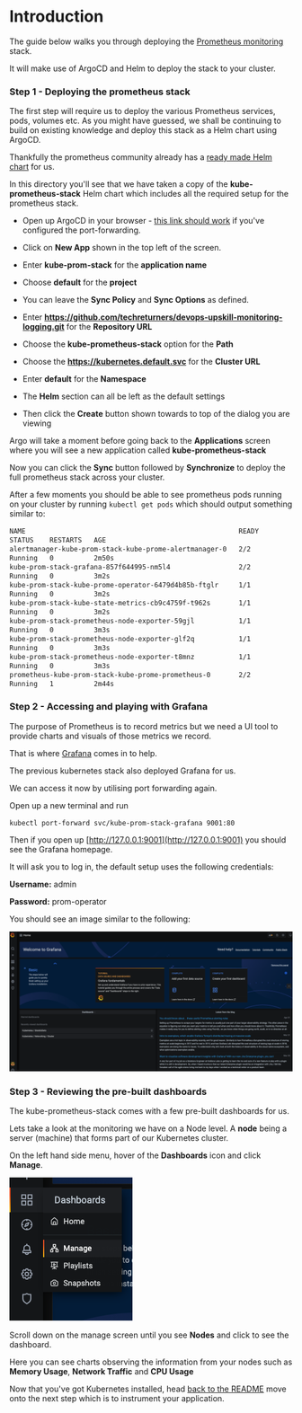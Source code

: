 # Introduction

The guide below walks you through deploying the [Prometheus monitoring](https://prometheus.io/) stack.

It will make use of ArgoCD and Helm to deploy the stack to your cluster.

### Step 1 - Deploying the prometheus stack

The first step will require us to deploy the various Prometheus services, pods, volumes etc. As you might have guessed, we shall be continuing to build on existing knowledge and deploy this stack as a Helm chart using ArgoCD.

Thankfully the prometheus community already has a [ready made Helm chart](https://github.com/prometheus-community/helm-charts/tree/main/charts/kube-prometheus-stack) for us.

In this directory you'll see that we have taken a copy of the **kube-prometheus-stack** Helm chart which includes all the required setup for the prometheus stack. 

- Open up ArgoCD in your browser - [this link should work](https://127.0.0.1:9000/applications) if you've configured the port-forwarding.

- Click on **New App** shown in the top left of the screen.

- Enter **kube-prom-stack** for the **application name**

- Choose **default** for the **project**

- You can leave the **Sync Policy** and **Sync Options** as defined.

- Enter **https://github.com/techreturners/devops-upskill-monitoring-logging.git** for the **Repository URL**

- Choose the **kube-prometheus-stack** option for the **Path**

- Choose the **https://kubernetes.default.svc** for the **Cluster URL**

- Enter **default** for the **Namespace**

- The **Helm** section can all be left as the default settings

-  Then click the **Create** button shown towards to top of the dialog you are viewing

Argo will take a moment before going back to the **Applications** screen where you will see a new application called **kube-prometheus-stack**

Now you can click the **Sync** button followed by **Synchronize** to deploy the full prometheus stack across your cluster.

After a few moments you should be able to see prometheus pods running on your cluster by running `kubectl get pods` which should output something similar to:

```
NAME                                                     READY   STATUS    RESTARTS   AGE
alertmanager-kube-prom-stack-kube-prome-alertmanager-0   2/2     Running   0          2m50s
kube-prom-stack-grafana-857f644995-nm5l4                 2/2     Running   0          3m2s
kube-prom-stack-kube-prome-operator-6479d4b85b-ftglr     1/1     Running   0          3m2s
kube-prom-stack-kube-state-metrics-cb9c4759f-t962s       1/1     Running   0          3m2s
kube-prom-stack-prometheus-node-exporter-59gjl           1/1     Running   0          3m3s
kube-prom-stack-prometheus-node-exporter-glf2q           1/1     Running   0          3m3s
kube-prom-stack-prometheus-node-exporter-t8mnz           1/1     Running   0          3m3s
prometheus-kube-prom-stack-kube-prome-prometheus-0       2/2     Running   1          2m44s
```
### Step 2 - Accessing and playing with Grafana

The purpose of Prometheus is to record metrics but we need a UI tool to provide charts and visuals of those metrics we record.

That is where [Grafana](https://grafana.com/) comes in to help.

The previous kubernetes stack also deployed Grafana for us.

We can access it now by utilising port forwarding again.

Open up a new terminal and run

```
kubectl port-forward svc/kube-prom-stack-grafana 9001:80
```

Then if you open up [http://127.0.0.1:9001](http://127.0.0.1:9001) you should see the Grafana homepage.

It will ask you to log in, the default setup uses the following credentials:

**Username:** admin 

**Password:** prom-operator

You should see an image similar to the following:

![grafana dashboard](./images/grafana-dashboard.png "Grafana Dashboard")

### Step 3 - Reviewing the pre-built dashboards

The kube-prometheus-stack comes with a few pre-built dashboards for us.

Lets take a look at the monitoring we have on a Node level. A **node** being a server (machine) that forms part of our Kubernetes cluster.

On the left hand side menu, hover of the **Dashboards** icon and click **Manage**.

![grafana dashboard manage menu](./images/grafana-dashboard-menu.png "Grafana Menu")

Scroll down on the manage screen until you see **Nodes** and click to see the dashboard.

Here you can see charts observing the information from your nodes such as **Memory Usage**, **Network Traffic** and **CPU Usage**

Now that you've got Kubernetes installed, head [back to the README](../README.md) move onto the next step which is to instrument your application.






